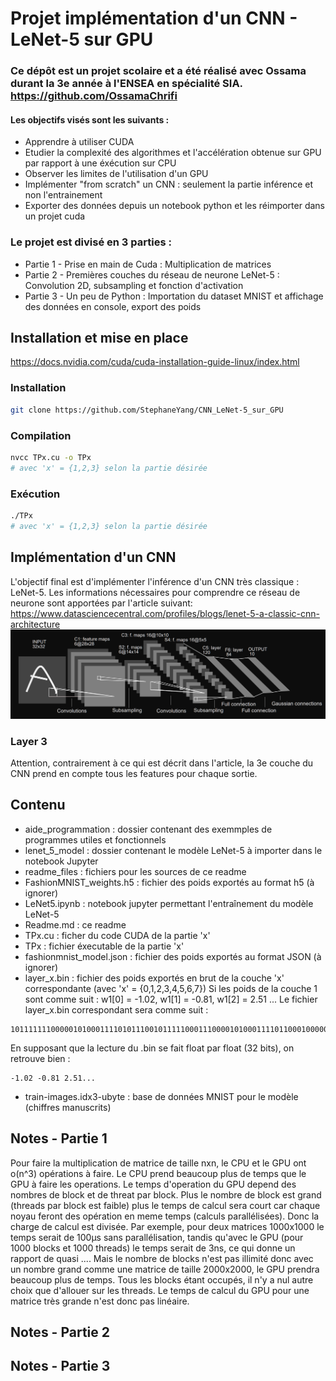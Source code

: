 # Projet implémentation d'un CNN - LeNet-5 sur GPU

### Ce dépôt est un projet scolaire et a été réalisé avec Ossama durant la 3e année à l'ENSEA en spécialité SIA. https://github.com/OssamaChrifi

#### Les objectifs visés sont les suivants :
* Apprendre à utiliser CUDA
* Etudier la complexité des algorithmes et l'accélération obtenue sur GPU par rapport à une éxécution sur CPU
* Observer les limites de l'utilisation d'un GPU
* Implémenter "from scratch" un CNN : seulement la partie inférence et non l'entrainement
* Exporter des données depuis un notebook python et les réimporter dans un projet cuda

### Le projet est divisé en 3 parties :
* Partie 1 - Prise en main de Cuda : Multiplication de matrices
* Partie 2 - Premières couches du réseau de neurone LeNet-5 : Convolution 2D, subsampling et fonction d'activation
* Partie 3 - Un peu de Python : Importation du dataset MNIST et affichage des données en console, export des poids

## Installation et mise en place
https://docs.nvidia.com/cuda/cuda-installation-guide-linux/index.html
### Installation
```sh
git clone https://github.com/StephaneYang/CNN_LeNet-5_sur_GPU
```
### Compilation
```sh
nvcc TPx.cu -o TPx
# avec 'x' = {1,2,3} selon la partie désirée
```
### Exécution
```sh
./TPx
# avec 'x' = {1,2,3} selon la partie désirée
```

## Implémentation d'un CNN
L'objectif final est d'implémenter l'inférence d'un CNN très classique : LeNet-5. 
Les informations nécessaires pour comprendre ce réseau de neurone sont apportées par l'article suivant:
https://www.datasciencecentral.com/profiles/blogs/lenet-5-a-classic-cnn-architecture
![Alt text](readme_files/LeNet-5.png)
### Layer 3
Attention, contrairement à ce qui est décrit dans l'article, la 3e couche du CNN prend en compte tous les features pour chaque sortie.

## Contenu
* aide_programmation : dossier contenant des exemmples de programmes utiles et fonctionnels
* lenet_5_model : dossier contenant le modèle LeNet-5 à importer dans le notebook Jupyter
* readme_files : fichiers pour les sources de ce readme
* FashionMNIST_weights.h5 : fichier des poids exportés au format h5 (à ignorer)
* LeNet5.ipynb : notebook jupyter permettant l'entraînement du modèle LeNet-5
* Readme.md : ce readme
* TPx.cu : ficher du code CUDA de la partie 'x'
* TPx : fichier éxecutable de la partie 'x'
* fashionmnist_model.json : fichier des poids exportés au format JSON (à ignorer)
* layer_x.bin : fichier des poids exportés en brut de la couche 'x' correspondante (avec 'x' = {0,1,2,3,4,5,6,7})
Si les poids de la couche 1 sont comme suit : w1[0] = -1.02, w1[1] = -0.81, w1[2] = 2.51 ...
Le fichier layer_x.bin correspondant sera comme suit :
```
101111111000001010001111010111001011111000111000010100011110110001000000001000001010001111010111...
```
En supposant que la lecture du .bin se fait float par float (32 bits), on retrouve bien :
```
-1.02 -0.81 2.51...
```
* train-images.idx3-ubyte : base de données MNIST pour le modèle (chiffres manuscrits)

## Notes - Partie 1
Pour faire la multiplication de matrice de taille nxn, le CPU et le GPU ont o(n^3) opérations à faire.
Le CPU prend beaucoup plus de temps que le GPU à faire les operations.
Le temps d'operation du GPU depend des nombres de block et de threat par block. Plus le nombre de block est grand (threads par block est faible)
plus le temps de calcul sera court car chaque noyau feront des opération en meme temps (calculs parallélisées). Donc la charge de calcul est divisée.
Par exemple, pour deux matrices 1000x1000 le temps serait de 100µs sans parallélisation, tandis qu'avec le GPU (pour 1000 blocks et 1000 threads) le temps serait de 3ns, ce qui donne un rapport de quasi .... 
Mais le nombre de blocks n'est pas illimité donc avec un nombre grand comme une matrice de taille 2000x2000, le GPU prendra beaucoup plus de temps. Tous les blocks étant occupés, il n'y a nul autre choix que d'allouer sur les threads.
Le temps de calcul du GPU pour une matrice très grande n'est donc pas linéaire.

## Notes - Partie 2


## Notes - Partie 3
